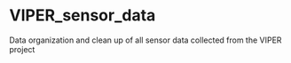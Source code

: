 # VIPER_sensor_data
Data organization and clean up of all sensor data collected from the VIPER project
